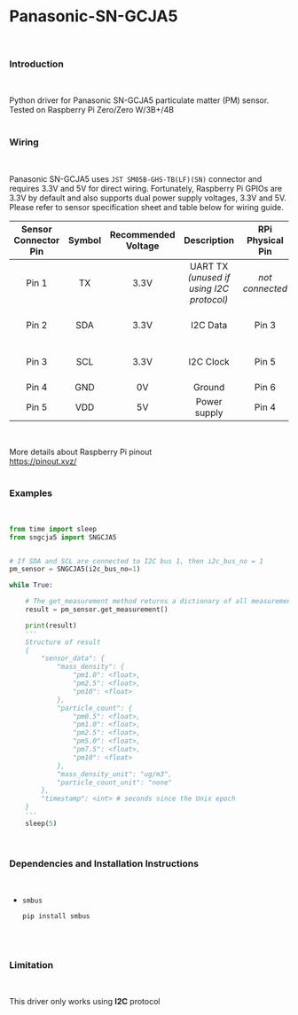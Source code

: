 # Panasonic-SN-GCJA5
<br>

### **Introduction**
<br>

Python driver for Panasonic SN-GCJA5 particulate matter (PM) sensor. Tested on Raspberry Pi Zero/Zero W/3B+/4B<br>
<br>


### **Wiring**
<br>

Panasonic SN-GCJA5 uses `JST SM05B-GHS-TB(LF)(SN)` connector and requires 3.3V and 5V for direct wiring. 
Fortunately, Raspberry Pi GPIOs are 3.3V by default and also supports dual power supply voltages, 3.3V and 5V. 
Please refer to sensor specification sheet and table below for wiring guide.
<br>

| Sensor Connector Pin | Symbol | Recommended Voltage | Description | RPi Physical Pin | RPi I/O |
| :---: | :---: | :---: | :---: | :---: | :---: |
| Pin 1 | TX | 3.3V | UART TX *(unused if using I2C protocol)* | *not connected* | |
| Pin 2 | SDA | 3.3V | I2C Data | Pin 3 | GPIO2 (I2C1 SDA) |
| Pin 3 | SCL | 3.3V | I2C Clock | Pin 5 | GPIO3 (I2C1 SCL) |
| Pin 4 | GND | 0V | Ground | Pin 6 | Ground |
| Pin 5 | VDD | 5V | Power supply | Pin 4 | 5v Power |
<br>

More details about Raspberry Pi pinout<br>
<https://pinout.xyz/><br>
<br>


### **Examples**
<br>

```python
from time import sleep
from sngcja5 import SNGCJA5


# If SDA and SCL are connected to I2C bus 1, then i2c_bus_no = 1
pm_sensor = SNGCJA5(i2c_bus_no=1)

while True:

    # The get_measurement method returns a dictionary of all measurement value 
    result = pm_sensor.get_measurement()

    print(result)
    '''
    Structure of result
    {
        "sensor_data": {
            "mass_density": {
                "pm1.0": <float>,
                "pm2.5": <float>,
                "pm10": <float>
            },
            "particle_count": {
                "pm0.5": <float>, 
                "pm1.0": <float>, 
                "pm2.5": <float>,
                "pm5.0": <float>, 
                "pm7.5": <float>, 
                "pm10": <float>
            },
            "mass_density_unit": "ug/m3",
            "particle_count_unit": "none" 
        },
        "timestamp": <int> # seconds since the Unix epoch
    }
    '''
    sleep(5)
```
<br>

### **Dependencies and Installation Instructions**
<br>

* `smbus`<br>
    ```
    pip install smbus
    ```
<br>
<br>

### **Limitation**
<br>

This driver only works using **I2C** protocol
